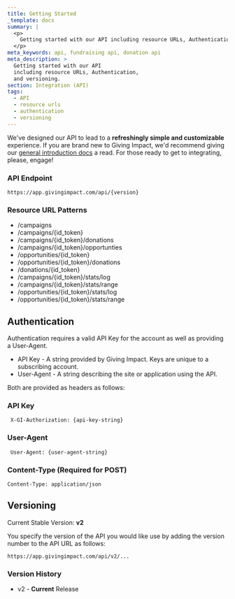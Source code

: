 ```yaml
---
title: Getting Started
_template: docs
summary: |
  <p>
  	Getting started with our API including resource URLs, Authentication, and versioning.
  </p>
meta_keywords: api, fundraising api, donation api
meta_description: >
  ​Getting started with our API
  including resource URLs, Authentication,
  and versioning.
section: Integration (API)
tags:
  - API
  - resource urls
  - authentication
  - versioning
---
```

We've designed our API to lead to a **refreshingly simple and customizable** experience. If you are brand new to Giving Impact, we'd recommend giving our [general introduction docs](/docs/introduction/getting-started) a read. For those ready to get to integrating, please, engage!

### API Endpoint

	https://app.givingimpact.com/api/{version}

### Resource URL Patterns

- /campaigns
- /campaigns/{id_token}
- /campaigns/{id_token}/donations
- /campaigns/{id_token}/opportunties
- /opportunities/{id_token}
- /opportunities/{id_token}/donations
- /donations/{id_token}
- /campaigns/{id_token}/stats/log
- /campaigns/{id_token}/stats/range
- /opportunities/{id_token}/stats/log
- /opportunities/{id_token}/stats/range


Authentication
--------------

Authentication requires a valid API Key for the account as well as providing a User-Agent.

* API Key - A string provided by Giving Impact.  Keys are unique to a subscribing account.
* User-Agent - A string describing the site or application using the API.

Both are provided as headers as follows:

### API Key  
     X-GI-Authorization: {api-key-string}

### User-Agent  
     User-Agent: {user-agent-string}

### Content-Type (Required for POST)
	Content-Type: application/json

Versioning
----------

Current Stable Version: **v2**

You specify the version of the API you would like use by adding the version number to the API URL as follows:

	https://app.givingimpact.com/api/v2/...

### Version History

* v2 - **Current** Release